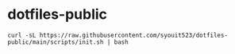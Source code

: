 # dotfiles-public


```
curl -sL https://raw.githubusercontent.com/syouit523/dotfiles-public/main/scripts/init.sh | bash
```
